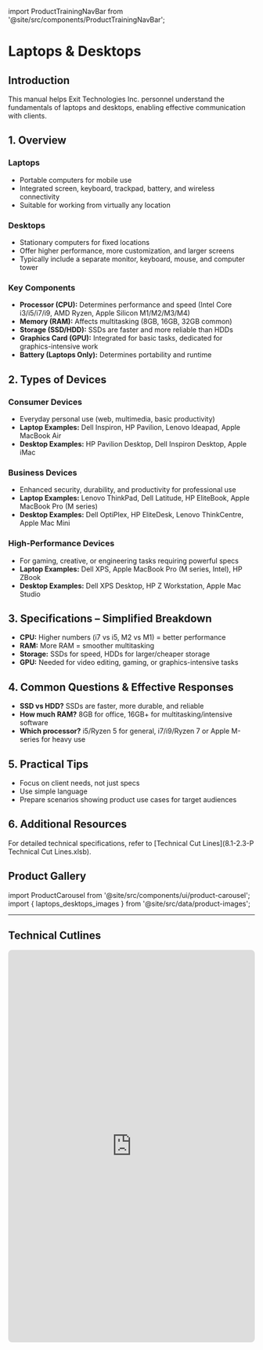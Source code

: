import ProductTrainingNavBar from '@site/src/components/ProductTrainingNavBar';

<ProductTrainingNavBar />

# Laptops & Desktops

## Introduction
This manual helps Exit Technologies Inc. personnel understand the fundamentals of laptops and desktops, enabling effective communication with clients.

## 1. Overview

### Laptops
- Portable computers for mobile use
- Integrated screen, keyboard, trackpad, battery, and wireless connectivity
- Suitable for working from virtually any location

### Desktops
- Stationary computers for fixed locations
- Offer higher performance, more customization, and larger screens
- Typically include a separate monitor, keyboard, mouse, and computer tower

### Key Components
- **Processor (CPU):** Determines performance and speed (Intel Core i3/i5/i7/i9, AMD Ryzen, Apple Silicon M1/M2/M3/M4)
- **Memory (RAM):** Affects multitasking (8GB, 16GB, 32GB common)
- **Storage (SSD/HDD):** SSDs are faster and more reliable than HDDs
- **Graphics Card (GPU):** Integrated for basic tasks, dedicated for graphics-intensive work
- **Battery (Laptops Only):** Determines portability and runtime

## 2. Types of Devices

### Consumer Devices
- Everyday personal use (web, multimedia, basic productivity)
- **Laptop Examples:** Dell Inspiron, HP Pavilion, Lenovo Ideapad, Apple MacBook Air
- **Desktop Examples:** HP Pavilion Desktop, Dell Inspiron Desktop, Apple iMac

### Business Devices
- Enhanced security, durability, and productivity for professional use
- **Laptop Examples:** Lenovo ThinkPad, Dell Latitude, HP EliteBook, Apple MacBook Pro (M series)
- **Desktop Examples:** Dell OptiPlex, HP EliteDesk, Lenovo ThinkCentre, Apple Mac Mini

### High-Performance Devices
- For gaming, creative, or engineering tasks requiring powerful specs
- **Laptop Examples:** Dell XPS, Apple MacBook Pro (M series, Intel), HP ZBook
- **Desktop Examples:** Dell XPS Desktop, HP Z Workstation, Apple Mac Studio

## 3. Specifications – Simplified Breakdown
- **CPU:** Higher numbers (i7 vs i5, M2 vs M1) = better performance
- **RAM:** More RAM = smoother multitasking
- **Storage:** SSDs for speed, HDDs for larger/cheaper storage
- **GPU:** Needed for video editing, gaming, or graphics-intensive tasks

## 4. Common Questions & Effective Responses
- **SSD vs HDD?** SSDs are faster, more durable, and reliable
- **How much RAM?** 8GB for office, 16GB+ for multitasking/intensive software
- **Which processor?** i5/Ryzen 5 for general, i7/i9/Ryzen 7 or Apple M-series for heavy use

## 5. Practical Tips
- Focus on client needs, not just specs
- Use simple language
- Prepare scenarios showing product use cases for target audiences

## 6. Additional Resources
For detailed technical specifications, refer to [Technical Cut Lines](8.1-2.3-P Technical Cut Lines.xlsb).

## Product Gallery

import ProductCarousel from '@site/src/components/ui/product-carousel';
import { laptops_desktops_images } from '@site/src/data/product-images';

<ProductCarousel 
  images={laptops_desktops_images}
  title="Laptops & Desktops Gallery"
/>

---


## Technical Cutlines

<iframe
  src="https://docs.google.com/spreadsheets/d/e/2PACX-1vRBKY_e6e1XBdjLn4WTFw5W5o5j8lyFAAsApDK6FXAvNri0Wh5QAVNY3hFJZTjNdg/pubhtml?widget=true&headers=false&gid=956631618&single=true"
  width="100%"
  height="800"
  style="border: none; border-radius: 8px;"
  title="Technical Cutlines"
  allowfullscreen
></iframe>

